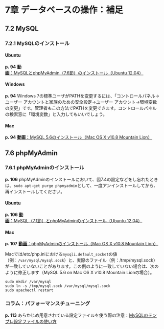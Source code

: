 # 7章 データベースの操作：補足

## 7.2 MySQL

### 7.2.1 MySQLのインストール

#### Ubuntu

**p. 94** [**動画**：MySQLとphpMyAdmin（7.6節）のインストール（Ubuntu 12.04）](http://youtu.be/2-ZEPX8oU3U)

#### Windows

**p. 94** Windows 7の標準ユーザがPATHを変更するには、「コントロールパネル→ユーザー アカウントと家族のための安全設定→ユーザー アカウント→環境変数の変更」です。管理者もこの方法でPATHを変更できます。コントロールパネルの検索窓に「環境変数」と入力してもいいでしょう。

#### Mac

**p. 94** [**動画**：MySQL 5.6のインストール（Mac OS X v10.8 Mountain Lion）](http://youtu.be/3Zn_SPvmz-o)

## 7.6 phpMyAdmin

### 7.6.1 phpMyAdminのインストール

**p. 106** phpMyAdminのインストールにおいて、図7.4の設定などをし忘れたときは、`sudo apt-get purge phpmyadmin`として、一度アンインストールしてから、再インストールしてください。

#### Ubuntu

**p. 106** [**動画**：MySQL（7.1節）とphpMyAdminのインストール（Ubuntu 12.04）](http://youtu.be/2-ZEPX8oU3U)

#### Mac

**p. 107** [**動画**：phpMyAdminのインストール（Mac OS X v10.8 Mountain Lion）](http://youtu.be/cLf5XuB3W0Y)

Macでは/etc/php.iniにおける`mysqli.default_socket`の値（例：`/var/mysql/mysql.sock`）と、実際のファイル（例：/tmp/mysql.sock）が一致していないことがあります。この例のように一致していない場合は、次のように修正します（MySQL 5.6 on Mac OS X v10.8 Mountain Lionの場合）。

```
sudo mkdir /var/mysql
sudo ln -s /tmp/mysql.sock /var/mysql/mysql.sock
sudo apachectl restart
```

### コラム：パフォーマンスチューニング

**p. 113** 
あらかじめ用意されている設定ファイルを使う際の注意：[MySQLのテンプレ設定ファイルの使い方](http://blog.unfindable.net/archives/2663)
